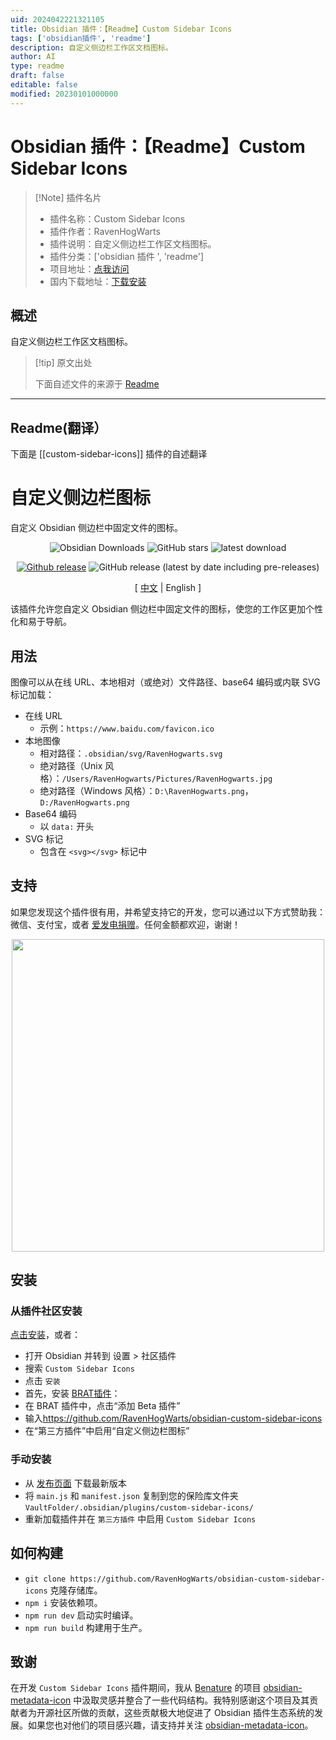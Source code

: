 ```yaml
---
uid: 2024042221321105
title: Obsidian 插件：【Readme】Custom Sidebar Icons
tags: ['obsidian插件', 'readme']
description: 自定义侧边栏工作区文档图标。
author: AI
type: readme
draft: false
editable: false
modified: 20230101000000
---
```


# Obsidian 插件：【Readme】Custom Sidebar Icons

> [!Note] 插件名片
> - 插件名称：Custom Sidebar Icons
> - 插件作者：RavenHogWarts
> - 插件说明：自定义侧边栏工作区文档图标。
> - 插件分类：['obsidian 插件 ', 'readme']
> - 项目地址：[点我访问](https://github.com/RavenHogWarts/obsidian-custom-sidebar-icons)
> - 国内下载地址：[下载安装](https://pkmer.cn/products/plugin/pluginMarket/?custom-sidebar-icons)

## 概述

自定义侧边栏工作区文档图标。

> [!tip] 原文出处
>
>下面自述文件的来源于 [Readme](https://ghproxy.net/https://raw.githubusercontent.com/RavenHogWarts/obsidian-custom-sidebar-icons/master/README.md)

---

## Readme(翻译）

下面是 [[custom-sidebar-icons]] 插件的自述翻译

# 自定义侧边栏图标

自定义 Obsidian 侧边栏中固定文件的图标。

<div align="center">

![Obsidian Downloads](https://img.shields.io/badge/dynamic/json?logo=obsidian&color=%23483699&label=downloads&query=%24%5B%22custom-sidebar-icons%22%5D.downloads&url=https%3A%2F%2Fraw.githubusercontent.com%2Fobsidianmd%2Fobsidian-releases%2Fmaster%2Fcommunity-plugin-stats.json) ![GitHub stars](https://img.shields.io/github/stars/RavenHogWarts/obsidian-custom-sidebar-icons?style=flat) ![latest download](https://img.shields.io/github/downloads/RavenHogWarts/obsidian-custom-sidebar-icons/latest/total?style=plastic)

[![Github release](https://img.shields.io/github/manifest-json/v/RavenHogWarts/obsidian-custom-sidebar-icons?color=blue)](https://github.com/RavenHogWarts/obsidian-custom-sidebar-icons/releases/latest) ![GitHub release (latest by date including pre-releases)](https://img.shields.io/github/v/release/RavenHogWarts/obsidian-custom-sidebar-icons?include_prereleases&label=BRAT%20beta)

[ [中文](https://github.com/RavenHogWarts/obsidian-custom-sidebar-icons/blob/master/README_ZH.md) | English ]

</div>

该插件允许您自定义 Obsidian 侧边栏中固定文件的图标，使您的工作区更加个性化和易于导航。

## 用法

图像可以从在线 URL、本地相对（或绝对）文件路径、base64 编码或内联 SVG 标记加载：

- 在线 URL
  - 示例：`https://www.baidu.com/favicon.ico`
- 本地图像
  - 相对路径：`.obsidian/svg/RavenHogwarts.svg`
  - 绝对路径（Unix 风格）：`/Users/RavenHogwarts/Pictures/RavenHogwarts.jpg`
  - 绝对路径（Windows 风格）：`D:\RavenHogwarts.png`，`D:/RavenHogwarts.png`
- Base64 编码
  - 以 `data:` 开头
- SVG 标记
  - 包含在 `<svg></svg>` 标记中

## 支持

如果您发现这个插件很有用，并希望支持它的开发，您可以通过以下方式赞助我：微信、支付宝，或者 [爱发电捐赠](https://afdian.net/a/ravenhogwarts)。任何金额都欢迎，谢谢！

<p align="center">
<img src="https://s2.loli.net/2024/04/02/4lCUdaSf5bOXEPM.png" width="500px">
</p>

## 安装

### 从插件社区安装

[点击安装](https://obsidian.md/plugins?id=custom-sidebar-icons)，或者：

- 打开 Obsidian 并转到 设置 > 社区插件
- 搜索 `Custom Sidebar Icons`
- 点击 `安装`
- 首先，安装 [BRAT插件](https://obsidian.md/plugins?id=obsidian42-brat)：
- 在 BRAT 插件中，点击“添加 Beta 插件”
- 输入<https://github.com/RavenHogWarts/obsidian-custom-sidebar-icons>
- 在“第三方插件”中启用“自定义侧边栏图标”

### 手动安装

- 从 [发布页面](https://github.com/RavenHogWarts/obsidian-custom-sidebar-icons/releases/latest) 下载最新版本
- 将 `main.js` 和 `manifest.json` 复制到您的保险库文件夹 `VaultFolder/.obsidian/plugins/custom-sidebar-icons/`
- 重新加载插件并在 `第三方插件` 中启用 `Custom Sidebar Icons`

## 如何构建

- `git clone https://github.com/RavenHogWarts/obsidian-custom-sidebar-icons` 克隆存储库。
- `npm i` 安装依赖项。
- `npm run dev` 启动实时编译。
- `npm run build` 构建用于生产。

## 致谢

在开发 `Custom Sidebar Icons` 插件期间，我从 [Benature](https://github.com/Benature) 的项目 [obsidian-metadata-icon](https://github.com/Benature/obsidian-metadata-icon) 中汲取灵感并整合了一些代码结构。我特别感谢这个项目及其贡献者为开源社区所做的贡献，这些贡献极大地促进了 Obsidian 插件生态系统的发展。如果您也对他们的项目感兴趣，请支持并关注 [obsidian-metadata-icon](https://github.com/Benature/obsidian-metadata-icon)。
